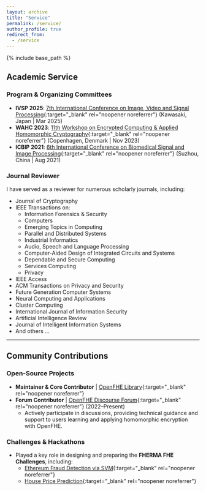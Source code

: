 ```yaml
---
layout: archive
title: "Service"
permalink: /service/
author_profile: true
redirect_from:
  - /service
---
```


{% include base_path %}

## Academic Service

### Program & Organizing Committees
*   **IVSP 2025**: [7th International Conference on Image, Video and Signal Processing](https://ivsp.net/index.html){:target="_blank" rel="noopener noreferrer"} (Kawasaki, Japan | Mar 2025)
*   **WAHC 2023**: [11th Workshop on Encrypted Computing & Applied Homomorphic Cryptography](https://homomorphicencryption.org/workshops-wahc23/){:target="_blank" rel="noopener noreferrer"} (Copenhagen, Denmark | Nov 2023)
*   **ICBIP 2021**: [6th International Conference on Biomedical Signal and Image Processing](https://www.icbip.org/icbip2021.html){:target="_blank" rel="noopener noreferrer"} (Suzhou, China | Aug 2021)

### Journal Reviewer
I have served as a reviewer for numerous scholarly journals, including:
*   Journal of Cryptography
*   IEEE Transactions on:
    *   Information Forensics & Security
    *   Computers
    *   Emerging Topics in Computing
    *   Parallel and Distributed Systems
    *   Industrial Informatics
    *   Audio, Speech and Language Processing
    *   Computer-Aided Design of Integrated Circuits and Systems
    *   Dependable and Secure Computing
    *   Services Computing
    *   Privacy
*   IEEE Access
*   ACM Transactions on Privacy and Security
*   Future Generation Computer Systems
*   Neural Computing and Applications
*   Cluster Computing
*   International Journal of Information Security
*   Artificial Intelligence Review
*   Journal of Intelligent Information Systems
*   And others ...

---

## Community Contributions

### Open-Source Projects
*   **Maintainer & Core Contributor** | [OpenFHE Library](https://github.com/openfheorg/openfhe-development){:target="_blank" rel="noopener noreferrer"}
*   **Forum Contributor** | [OpenFHE Discourse Forum](https://openfhe.discourse.group/){:target="_blank" rel="noopener noreferrer"} (2022–Present)
    *   Actively participate in discussions, providing technical guidance and support to users learning and applying homomorphic encryption with OpenFHE.

### Challenges & Hackathons
*   Played a key role in designing and preparing the **FHERMA FHE Challenges**, including:
    *   [Ethereum Fraud Detection via SVM](https://fherma.io/challenges/66e8180996829cc963805ffb/overview){:target="_blank" rel="noopener noreferrer"}
    *   [House Price Prediction](https://fherma.io/challenges/676035a7890eef39561cf7c9/overview){:target="_blank" rel="noopener noreferrer"}
